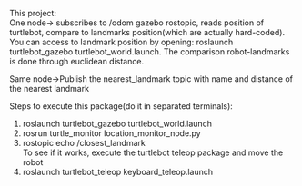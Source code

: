 This project:\
One node-> subscribes to /odom gazebo rostopic, reads position of turtlebot, compare to landmarks 
position(which are actually hard-coded). You can access to landmark position by opening:
roslaunch turtlebot_gazebo turtlebot_world.launch.
The comparison robot-landmarks is done through euclidean distance. 
  
Same node->Publish the nearest_landmark topic with name and distance of the nearest landmark

Steps to execute this package(do it in separated terminals):
1. roslaunch turtlebot_gazebo turtlebot_world.launch
2. rosrun turtle_monitor location_monitor_node.py
3. rostopic echo /closest_landmark\
To see if it works, execute the turtlebot teleop package and move the robot
4. roslaunch turtlebot_teleop keyboard_teleop.launch 
